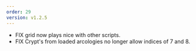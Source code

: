 ```yaml
---
order: 29
version: v1.2.5
---
```

- <span class="badge badge-pill badge-primary">FIX</span> grid now plays nice with other scripts.
- <span class="badge badge-pill badge-primary">FIX</span> Crypt's from loaded arcologies no longer allow indices of 7 and 8.